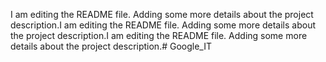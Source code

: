 I am editing the README file. Adding some more details about the project description.I am editing the README file. Adding some more details about the project description.I am editing the README file. Adding some more details about the project description.# Google_IT
